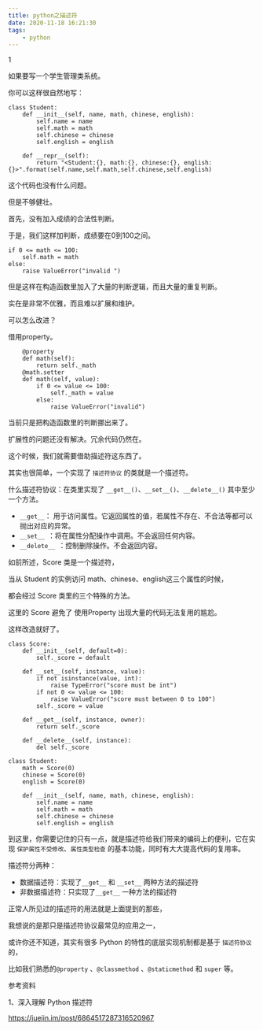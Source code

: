 ```yaml
---
title: python之描述符
date: 2020-11-18 16:21:30
tags:
	- python
---
```


1

如果要写一个学生管理类系统。

你可以这样很自然地写：

```
class Student:
    def __init__(self, name, math, chinese, english):
        self.name = name
        self.math = math
        self.chinese = chinese
        self.english = english

    def __repr__(self):
        return "<Student:{}, math:{}, chinese:{}, english:{}>".format(self.name,self.math,self.chinese,self.english)

```

这个代码也没有什么问题。

但是不够健壮。

首先，没有加入成绩的合法性判断。

于是，我们这样加判断，成绩要在0到100之间。

```
if 0 <= math <= 100:
	self.math = math
else:
	raise ValueError("invalid ")
```

但是这样在构造函数里加入了大量的判断逻辑，而且大量的重复判断。

实在是非常不优雅，而且难以扩展和维护。

可以怎么改进？

借用property。

```
	@property
    def math(self):
        return self._math
    @math.setter
    def math(self, value):
        if 0 <= value <= 100:
            self._math = value
        else:
            raise ValueError("invalid")
```

当前只是把构造函数里的判断挪出来了。

扩展性的问题还没有解决。冗余代码仍然在。

这个时候，我们就需要借助描述符这东西了。

其实也很简单，一个实现了 `描述符协议` 的类就是一个描述符。

什么描述符协议：在类里实现了 `__get__()`、`__set__()`、`__delete__()` 其中至少一个方法。

- `__get__`： 用于访问属性。它返回属性的值，若属性不存在、不合法等都可以抛出对应的异常。
- `__set__ `：将在属性分配操作中调用。不会返回任何内容。
- `__delete__ `：控制删除操作。不会返回内容。

如前所述，Score 类是一个描述符，

当从 Student 的实例访问 math、chinese、english这三个属性的时候，

都会经过 Score 类里的三个特殊的方法。

这里的 Score 避免了 使用Property 出现大量的代码无法复用的尴尬。

这样改造就好了。

```
class Score:
    def __init__(self, default=0):
        self._score = default

    def __set__(self, instance, value):
        if not isinstance(value, int):
            raise TypeError("score must be int")
        if not 0 <= value <= 100:
            raise ValueError("score must between 0 to 100")
        self._score = value

    def __get__(self, instance, owner):
        return self._score

    def __delete__(self, instance):
        del self._score

class Student:
    math = Score(0)
    chinese = Score(0)
    english = Score(0)
    
    def __init__(self, name, math, chinese, english):
        self.name = name
        self.math = math
        self.chinese = chinese
        self.english = english
```

到这里，你需要记住的只有一点，就是描述符给我们带来的编码上的便利，它在实现 `保护属性不受修改`、`属性类型检查` 的基本功能，同时有大大提高代码的复用率。



描述符分两种：

- 数据描述符：实现了`__get__` 和 `__set__` 两种方法的描述符
- 非数据描述符：只实现了`__get__` 一种方法的描述符



正常人所见过的描述符的用法就是上面提到的那些，

我想说的是那只是描述符协议最常见的应用之一，

或许你还不知道，其实有很多 Python 的特性的底层实现机制都是基于 `描述符协议` 的，

比如我们熟悉的`@property` 、`@classmethod` 、`@staticmethod` 和 `super` 等。



参考资料

1、深入理解 Python 描述符

https://juejin.im/post/6864517287316520967